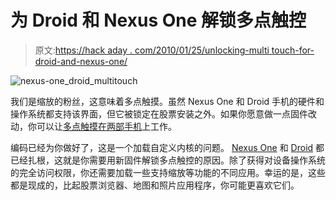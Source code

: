 # 为 Droid 和 Nexus One 解锁多点触控

> 原文:[https://hack aday . com/2010/01/25/unlocking-multi touch-for-droid-and-nexus-one/](https://hackaday.com/2010/01/25/unlocking-multitouch-for-droid-and-nexus-one/)

![](../Images/14e8e0bb275a96675cb392e95a06834f.png "nexus-one_droid_multitouch")

我们是缩放的粉丝，这意味着多点触摸。虽然 Nexus One 和 Droid 手机的硬件和操作系统都支持该界面，但它被锁定在股票安装之外。如果你愿意做一点固件改动，你可以让[多点触摸在两部手机](http://gizmodo.com/5455414/how-to-get-multitouch-on-your-droid-or-nexus-one)上工作。

编码已经为你做好了，这是一个加载自定义内核的问题。 [Nexus One](http://hackaday.com/2009/12/31/nexus-one-rooted/) 和 [Droid](http://hackaday.com/2009/12/09/verizon-users-shout-i-am-root/) 都已经扎根，这就是你需要用新固件解锁多点触控的原因。除了获得对设备操作系统的完全访问权限，你还需要加载一些支持缩放等功能的不同应用。幸运的是，这些都是现成的，比起股票浏览器、地图和照片应用程序，你可能更喜欢它们。